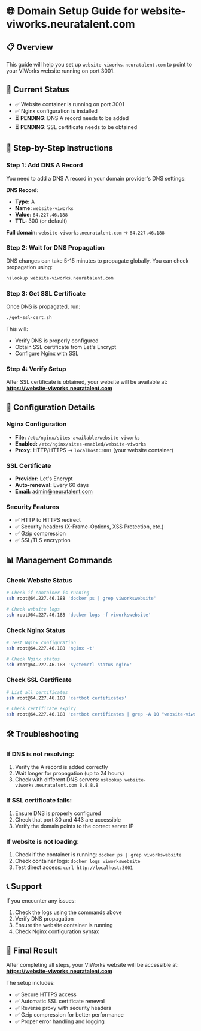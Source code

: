 
# 🌐 Domain Setup Guide for website-viworks.neuratalent.com

## 📋 Overview
This guide will help you set up `website-viworks.neuratalent.com` to point to your ViWorks website running on port 3001.

## 🚀 Current Status
- ✅ Website container is running on port 3001
- ✅ Nginx configuration is installed
- ⏳ **PENDING**: DNS A record needs to be added
- ⏳ **PENDING**: SSL certificate needs to be obtained

## 📝 Step-by-Step Instructions

### Step 1: Add DNS A Record
You need to add a DNS A record in your domain provider's DNS settings:

**DNS Record:**
- **Type:** A
- **Name:** `website-viworks`
- **Value:** `64.227.46.188`
- **TTL:** 300 (or default)

**Full domain:** `website-viworks.neuratalent.com` → `64.227.46.188`

### Step 2: Wait for DNS Propagation
DNS changes can take 5-15 minutes to propagate globally. You can check propagation using:
```bash
nslookup website-viworks.neuratalent.com
```

### Step 3: Get SSL Certificate
Once DNS is propagated, run:
```bash
./get-ssl-cert.sh
```

This will:
- Verify DNS is properly configured
- Obtain SSL certificate from Let's Encrypt
- Configure Nginx with SSL

### Step 4: Verify Setup
After SSL certificate is obtained, your website will be available at:
**https://website-viworks.neuratalent.com**

## 🔧 Configuration Details

### Nginx Configuration
- **File:** `/etc/nginx/sites-available/website-viworks`
- **Enabled:** `/etc/nginx/sites-enabled/website-viworks`
- **Proxy:** HTTP/HTTPS → `localhost:3001` (your website container)

### SSL Certificate
- **Provider:** Let's Encrypt
- **Auto-renewal:** Every 60 days
- **Email:** admin@neuratalent.com

### Security Features
- ✅ HTTP to HTTPS redirect
- ✅ Security headers (X-Frame-Options, XSS Protection, etc.)
- ✅ Gzip compression
- ✅ SSL/TLS encryption

## 📊 Management Commands

### Check Website Status
```bash
# Check if container is running
ssh root@64.227.46.188 'docker ps | grep viworkswebsite'

# Check website logs
ssh root@64.227.46.188 'docker logs -f viworkswebsite'
```

### Check Nginx Status
```bash
# Test Nginx configuration
ssh root@64.227.46.188 'nginx -t'

# Check Nginx status
ssh root@64.227.46.188 'systemctl status nginx'
```

### Check SSL Certificate
```bash
# List all certificates
ssh root@64.227.46.188 'certbot certificates'

# Check certificate expiry
ssh root@64.227.46.188 'certbot certificates | grep -A 10 "website-viworks"'
```

## 🛠️ Troubleshooting

### If DNS is not resolving:
1. Verify the A record is added correctly
2. Wait longer for propagation (up to 24 hours)
3. Check with different DNS servers: `nslookup website-viworks.neuratalent.com 8.8.8.8`

### If SSL certificate fails:
1. Ensure DNS is properly configured
2. Check that port 80 and 443 are accessible
3. Verify the domain points to the correct server IP

### If website is not loading:
1. Check if the container is running: `docker ps | grep viworkswebsite`
2. Check container logs: `docker logs viworkswebsite`
3. Test direct access: `curl http://localhost:3001`

## 📞 Support
If you encounter any issues:
1. Check the logs using the commands above
2. Verify DNS propagation
3. Ensure the website container is running
4. Check Nginx configuration syntax

## 🎯 Final Result
After completing all steps, your ViWorks website will be accessible at:
**https://website-viworks.neuratalent.com**

The setup includes:
- ✅ Secure HTTPS access
- ✅ Automatic SSL certificate renewal
- ✅ Reverse proxy with security headers
- ✅ Gzip compression for better performance
- ✅ Proper error handling and logging
